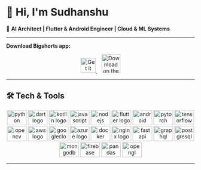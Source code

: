 # 👋 Hi, I'm Sudhanshu  

🚀 **AI Architect | Flutter & Android Engineer | Cloud & ML Systems**

---

**Download Bigshorts app:**  

<p align="center">
  <a href="https://play.google.com/store/apps/details?id=com.bigshorts.flutterapp&pcampaignid=web_share">
    <img src="https://upload.wikimedia.org/wikipedia/commons/7/78/Google_Play_Store_badge_EN.svg" height="40" alt="Get it on Google Play" />
  </a>
  &nbsp;&nbsp;
  <a href="https://apps.apple.com/in/app/bigshorts/id6450892011">
    <img src="https://upload.wikimedia.org/wikipedia/commons/3/3c/Download_on_the_App_Store_Badge.svg" height="50" alt="Download on the App Store" />
  </a>
</p>

---

## 🛠️ Tech & Tools  

<p align="center">
  <img src="https://cdn.jsdelivr.net/gh/devicons/devicon/icons/python/python-original.svg" height="40" width="52" alt="python logo" />
  <img src="https://cdn.jsdelivr.net/gh/devicons/devicon/icons/dart/dart-original.svg" height="40" width="52" alt="dart logo" />
  <img src="https://cdn.jsdelivr.net/gh/devicons/devicon/icons/kotlin/kotlin-original.svg" height="40" width="52" alt="kotlin logo" />
  <img src="https://cdn.jsdelivr.net/gh/devicons/devicon/icons/javascript/javascript-original.svg" height="40" width="52" alt="javascript logo" />
  <img src="https://cdn.jsdelivr.net/gh/devicons/devicon/icons/nodejs/nodejs-original.svg" height="40" width="52" alt="nodejs logo" />
  <img src="https://cdn.jsdelivr.net/gh/devicons/devicon/icons/flutter/flutter-original.svg" height="40" width="52" alt="flutter logo" />
  <img src="https://cdn.jsdelivr.net/gh/devicons/devicon/icons/android/android-original.svg" height="40" width="52" alt="android logo" />
  <img src="https://cdn.jsdelivr.net/gh/devicons/devicon/icons/pytorch/pytorch-original.svg" height="40" width="52" alt="pytorch logo" />
  <img src="https://cdn.jsdelivr.net/gh/devicons/devicon/icons/tensorflow/tensorflow-original.svg" height="40" width="52" alt="tensorflow logo" />
  <img src="https://cdn.jsdelivr.net/gh/devicons/devicon/icons/opencv/opencv-original.svg" height="40" width="52" alt="opencv logo" />
  <img src="https://cdn.jsdelivr.net/gh/devicons/devicon/icons/amazonwebservices/amazonwebservices-original-wordmark.svg" height="40" width="52" alt="aws logo" />
  <img src="https://cdn.jsdelivr.net/gh/devicons/devicon/icons/googlecloud/googlecloud-original.svg" height="40" width="52" alt="googlecloud logo" />
  <img src="https://cdn.jsdelivr.net/gh/devicons/devicon/icons/azure/azure-original.svg" height="40" width="52" alt="azure logo" />
  <img src="https://cdn.jsdelivr.net/gh/devicons/devicon/icons/docker/docker-original.svg" height="40" width="52" alt="docker logo" />
  <img src="https://cdn.jsdelivr.net/gh/devicons/devicon/icons/nginx/nginx-original.svg" height="40" width="52" alt="nginx logo" />
  <img src="https://cdn.jsdelivr.net/gh/devicons/devicon/icons/fastapi/fastapi-original.svg" height="40" width="52" alt="fastapi logo" />
  <img src="https://cdn.jsdelivr.net/gh/devicons/devicon/icons/graphql/graphql-plain.svg" height="40" width="52" alt="graphql logo" />
  <img src="https://cdn.jsdelivr.net/gh/devicons/devicon/icons/postgresql/postgresql-original.svg" height="40" width="52" alt="postgresql logo" />
  <img src="https://cdn.jsdelivr.net/gh/devicons/devicon/icons/mongodb/mongodb-original.svg" height="40" width="52" alt="mongodb logo" />
  <img src="https://cdn.jsdelivr.net/gh/devicons/devicon/icons/firebase/firebase-plain.svg" height="40" width="52" alt="firebase logo" />
  <img src="https://cdn.jsdelivr.net/gh/devicons/devicon/icons/pandas/pandas-original.svg" height="40" width="52" alt="pandas logo" />
  <img src="https://cdn.jsdelivr.net/gh/devicons/devicon/icons/opengl/opengl-original.svg" height="40" width="52" alt="opengl logo" />
</p>

---
